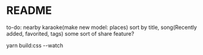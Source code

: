 # README
to-do:
  nearby karaoke(make new model: places)
  sort by title, song(Recently added, favorited, tags)
  some sort of share feature? 

yarn build:css --watch
